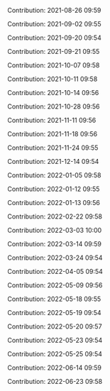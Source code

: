 Contribution: 2021-08-26 09:59

Contribution: 2021-09-02 09:55

Contribution: 2021-09-20 09:54

Contribution: 2021-09-21 09:55

Contribution: 2021-10-07 09:58

Contribution: 2021-10-11 09:58

Contribution: 2021-10-14 09:56

Contribution: 2021-10-28 09:56

Contribution: 2021-11-11 09:56

Contribution: 2021-11-18 09:56

Contribution: 2021-11-24 09:55

Contribution: 2021-12-14 09:54

Contribution: 2022-01-05 09:58

Contribution: 2022-01-12 09:55

Contribution: 2022-01-13 09:56

Contribution: 2022-02-22 09:58

Contribution: 2022-03-03 10:00

Contribution: 2022-03-14 09:59

Contribution: 2022-03-24 09:54

Contribution: 2022-04-05 09:54

Contribution: 2022-05-09 09:56

Contribution: 2022-05-18 09:55

Contribution: 2022-05-19 09:54

Contribution: 2022-05-20 09:57

Contribution: 2022-05-23 09:54

Contribution: 2022-05-25 09:54

Contribution: 2022-06-14 09:59

Contribution: 2022-06-23 09:58

